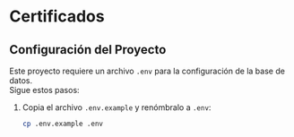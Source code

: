 # Certificados
## Configuración del Proyecto

Este proyecto requiere un archivo `.env` para la configuración de la base de datos.  
Sigue estos pasos:

1. Copia el archivo `.env.example` y renómbralo a `.env`:
   ```sh
   cp .env.example .env
